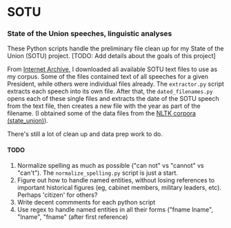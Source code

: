 # SOTU
### State of the Union speeches, linguistic analyses

These Python scripts handle the preliminary file clean up for my State of 
the Union (SOTU) project. [TODO: Add details about the goals of this project]

From [Internet Archive](http://archive.org), I downloaded all available SOTU text files to use as my corpus. Some of the files contained text of all speeches for a given President, while others were individual files already. The `extractor.py` script extracts each speech into its own file. After that, the `dated_filenames.py` opens each of these single files and extracts the date of the SOTU speech from the text file, then creates a new file with the year as part of the filename. (I obtained some of the data files from the [NLTK corpora (state_union)](http://www.nltk.org/nltk_data/)).


There's still a lot of clean up and data prep work to do.

#### TODO

1. Normalize spelling as much as possible ("can not" vs "cannot" vs "can't"). The `normalize_spelling.py` script is just a start. 
2. Figure out how to handle named entities, without losing references to important historical figures (eg, cabinet members, military leaders, etc). Perhaps 'citizen' for others? 
3. Write decent commments for each python script
4. Use regex to handle named entities in all their forms ("fname lname", "lname", "fname" (after first reference)

